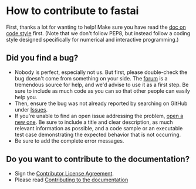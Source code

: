 # How to contribute to fastai

First, thanks a lot for wanting to help! Make sure you have read the [doc on code style](https://github.com/fastai/fastai_docs/blob/master/docs/style.md) first. (Note that we don't follow PEP8, but instead follow a coding style designed specifically for numerical and interactive programming.)

## Did you find a bug?

* Nobody is perfect, especially not us. But first, please double-check the bug doesn't come from something on your side. The [forum](https://forums.fast.ai/) is a tremendous source for help, and we'd advise to use it as a first step. Be sure to include as much code as you can so that other people can easily help you.
* Then, ensure the bug was not already reported by searching on GitHub under [Issues](https://github.com/fastai/fastai_docs/issues).
* If you're unable to find an open issue addressing the problem, [open a new one](https://github.com/fastai/fastai_docs/issues/new). Be sure to include a title and clear description, as much relevant information as possible, and a code sample or an executable test case demonstrating the expected behavior that is not occurring.
* Be sure to add the complete error messages.

## Do you want to contribute to the documentation?

* Sign the [Contributor License Agreement](https://www.clahub.com/agreements/fastai/fastai_docs).
* Please read [Contributing to the documentation](https://docs.fast.ai/gen_doc)


